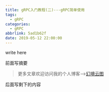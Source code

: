```yaml
---
title: gRPC入门教程(二)---gRPC简单使用
tags:
  - gRPC
categories:
  - gRPC
abbrlink: 5ad1b62f
date: 2019-05-12 22:00:00
---
```


write here

前面写摘要

<!--more-->

> 更多文章欢迎访问我的个人博客-->[幻境云图](https://www.lixueduan.com/)

后面写剩下的内容

